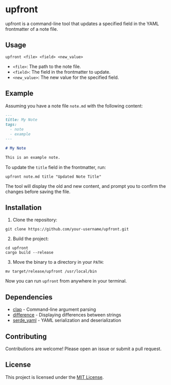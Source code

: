 # upfront

upfront is a command-line tool that updates a specified field in the YAML frontmatter of a note file.

## Usage

```
upfront <file> <field> <new_value>
```

- `<file>`: The path to the note file.
- `<field>`: The field in the frontmatter to update.
- `<new_value>`: The new value for the specified field.

## Example

Assuming you have a note file `note.md` with the following content:

```markdown
---
title: My Note
tags:
  - note
  - example
---

# My Note

This is an example note.
```

To update the `title` field in the frontmatter, run:

```
upfront note.md title "Updated Note Title"
```

The tool will display the old and new content, and prompt you to confirm the changes before saving the file.

## Installation

1. Clone the repository:

```
git clone https://github.com/your-username/upfront.git
```

2. Build the project:

```
cd upfront
cargo build --release
```

3. Move the binary to a directory in your `PATH`:

```
mv target/release/upfront /usr/local/bin
```

Now you can run `upfront` from anywhere in your terminal.

## Dependencies

- [clap](https://crates.io/crates/clap) - Command-line argument parsing
- [difference](https://crates.io/crates/difference) - Displaying differences between strings
- [serde_yaml](https://crates.io/crates/serde_yaml) - YAML serialization and deserialization

## Contributing

Contributions are welcome! Please open an issue or submit a pull request.

## License

This project is licensed under the [MIT License](LICENSE).
